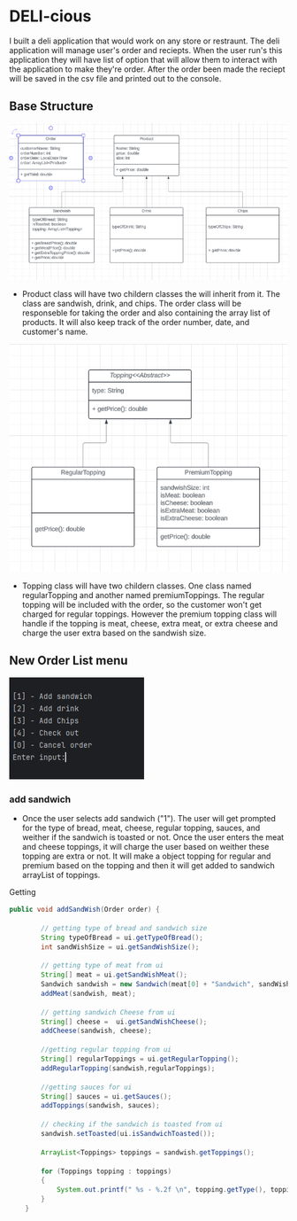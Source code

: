 # DELI-cious
I built a deli application that would work on any store or restraunt. The deli application will manage user's order and reciepts. When the user run's this application they will have list of option that will allow them to interact with the application to make they're order. After the order been made the reciept will be saved in the csv file and printed out to the console.

## Base Structure
![baseStructure](images/baseStructure2.png)

* Product class will have two childern classes the will inherit from it. The class are sandwish, drink, and chips. The order class will be responseble for taking the order and also containing the array list of products. It will also keep track of the order number, date, and customer's name.

![structureOfTopping](images/toppingBaseStructure.png)

* Topping class will have two childern classes. One class named regularTopping and another named premiumToppings. The regular topping will be included with the order, so the customer won't get charged for regular toppings. However the premium topping class will handle if the topping is meat, cheese, extra meat, or extra cheese and charge the user extra based on the sandwish size.

## New Order List menu
![new order list menu](images/newOrderListMenu.png)

### add sandwich
* Once the user selects add sandwich ("1"). The user will get prompted for the type of bread, meat, cheese, regular topping, sauces, and weither if the sandwich is toasted or not. Once the user enters the meat and cheese toppings, it will charge the user based on weither these topping are extra or not. It will make a object topping for regular and premium based on the topping and then it will get added to sandwich arrayList of toppings.

Getting 
```java
public void addSandWish(Order order) {

        // getting type of bread and sandwich size
        String typeOfBread = ui.getTypeOfBread();
        int sandWishSize = ui.getSandWishSize();

        // getting type of meat from ui
        String[] meat = ui.getSandWishMeat();
        Sandwich sandwish = new Sandwich(meat[0] + "Sandwich", sandWishSize, typeOfBread);
        addMeat(sandwish, meat);

        // getting sandwich Cheese from ui
        String[] cheese =  ui.getSandWishCheese();
        addCheese(sandwish, cheese);

        //getting regular topping from ui
        String[] regularToppings = ui.getRegularTopping();
        addRegularTopping(sandwish,regularToppings);

        //getting sauces for ui
        String[] sauces = ui.getSauces();
        addToppings(sandwish, sauces);

        // checking if the sandwich is toasted from ui
        sandwish.setToasted(ui.isSandwichToasted());

        ArrayList<Toppings> toppings = sandwish.getToppings();

        for (Toppings topping : toppings)
        {
            System.out.printf(" %s - %.2f \n", topping.getType(), topping.getPrice());
        }
    }
```
